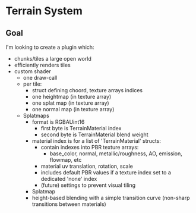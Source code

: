 # Terrain System

## Goal
I'm looking to create a plugin which:
- chunks/tiles a large open world
- efficiently renders tiles
- custom shader
    - one draw-call
    - per tile:
        - struct defining choord, texture arrays indices
        - one heightmap (in texture array)
        - one splat map (in texture array)
        - one normal map (in texture array)
    - Splatmaps
        - format is RGBAUint16
            - first byte is TerrainMaterial index
            - second byte is TerrainMaterial blend weight
        - material index is for a list of 'TerrainMaterial' structs:
            - contain indexes into PBR texture arrays:
                - base_color, normal, metallic/roughness, AO, emission, flowmap, etc
            - material uv translation, rotation, scale
            - includes default PBR values if a texture index set to a dedicated 'none' index
            - (future) settings to prevent visual tiling
        - Splatmap 
        - height-based blending with a simple transition curve (non-sharp transitions between materials)